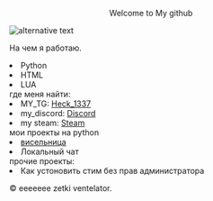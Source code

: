 <p align="center">
Welcome to My github

![alternative text](https://s11.gifyu.com/images/SAXF6.gif)

На чем я работаю.
   <li>Python</a></li>
   <li>HTML</a></li>
    <li>LUA</a></li>
    где меня найти:
<li>MY_TG: <a href="https://t.me/Heck1337">Heck_1337</a></li>
        <li>my_discord: <a href="https://discord.gg/WtTSSFra">Discord</a></li>
        <li>my steam: <a href="https://steamcommunity.com/id/Heck1337/">Steam</a></li>
мои проекты 
на python
 <li><a href="https://github.com/DanilSizz/SuperProjects/tree/Heck1337/%D0%BC%D0%BE%D0%B8%20%D0%BF%D1%80%D0%BE%D0%B5%D0%BA%D1%82%D1%8B/vishna_and_%D0%B2%D0%B8%D1%81%D0%B5%D0%BB%D0%B8%D1%86%D0%B0">висельница</a></li>
   <li> Локальный чат</a></li>
   прочие проекты:
      <li> Как устоновить стим без прав администратора</a></li>





© eeeeeee zetki ventelator.
